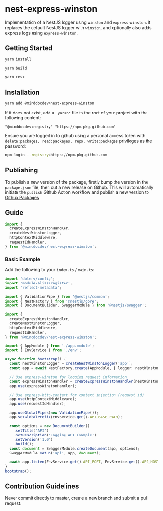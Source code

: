 # nest-express-winston

Implementation of a NestJS logger using `winston` and `express-winston`. It replaces the default
NestJS logger with `winston`, and optionally also adds express logs using `express-winston`.

## Getting Started

```bash
yarn install
```

```bash
yarn build
```

```bash
yarn test
```

## Installation

```bash
yarn add @minddocdev/nest-express-winston
```

If it does not exist, add a `.yarnrc` file to the root of your project with the following content:

```text
"@minddocdev:registry" "https://npm.pkg.github.com"
```

Ensure you are logged in to github using a personal access token with
`delete:packages, read:packages, repo, write:packages` privileges as the password:

```bash
npm login --registry=https://npm.pkg.github.com
```

## Publishing

To publish a new version of the package, firstly bump the version in the `package.json` file,
then cut a new release on [Github](https://github.com/minddocdev/nest-express-winston/releases).
This will automatically initiate the `publish` Github Action workflow and publish a new version to
[Github Packages](https://github.com/minddocdev/nest-express-winston/packages)

## Guide

```typescript
import {
  createExpressWinstonHandler,
  createNestWinstonLogger,
  httpContextMiddleware,
  requestIdHandler,
} from '@minddocdev/nest-express-winston';
```

### Basic Example

Add the following to your `index.ts` / `main.ts`:

```typescript
import 'dotenv/config';
import 'module-alias/register';
import 'reflect-metadata';

import { ValidationPipe } from '@nestjs/common';
import { NestFactory } from '@nestjs/core';
import { DocumentBuilder, SwaggerModule } from '@nestjs/swagger';

import {
  createExpressWinstonHandler,
  createNestWinstonLogger,
  httpContextMiddleware,
  requestIdHandler,
} from '@minddocdev/nest-express-winston';

import { AppModule } from './app.module';
import { EnvService } from './env';

async function bootstrap() {
  const nestWinstonLogger = createNestWinstonLogger('app');
  const app = await NestFactory.create(AppModule, { logger: nestWinstonLogger });

  // Use express-winston for logging request information
  const expressWinstonHandler = createExpressWinstonHandler(nestWinstonLogger.logger);
  app.use(expressWinstonHandler);

  // Use express-http-context for context injection (request id)
  app.use(httpContextMiddleware);
  app.use(requestIdHandler);

  app.useGlobalPipes(new ValidationPipe());
  app.setGlobalPrefix(EnvService.get().API_BASE_PATH);

  const options = new DocumentBuilder()
    .setTitle('API')
    .setDescription('Logging API Example')
    .setVersion('1.0')
    .build();
  const document = SwaggerModule.createDocument(app, options);
  SwaggerModule.setup('api', app, document);

  await app.listen(EnvService.get().API_PORT, EnvService.get().API_HOST);
}
bootstrap();
```

## Contribution Guidelines

Never commit directly to master, create a new branch and submit a pull request.
